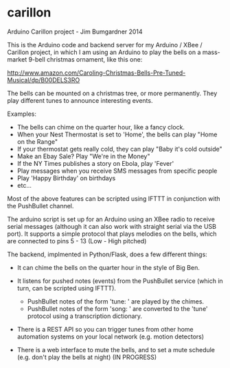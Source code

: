 carillon
========

Arduino Carillon project - Jim Bumgardner 2014

This is the Arduino code and backend server for my Arduino / XBee / Carillon project, in which I am using an Arduino to play the bells on a mass-market 9-bell christmas ornament, like this one: 

http://www.amazon.com/Caroling-Christmas-Bells-Pre-Tuned-Musical/dp/B00DELS3RO

The bells can be mounted on a christmas tree, or more permanently.  They play different tunes to announce interesting events.

Examples: 

   * The bells can chime on the quarter hour, like a fancy clock.
   * When your Nest Thermostat is set to 'Home', the bells can play "Home on the Range"
   * If your thermostat gets really cold, they can play "Baby it's cold outside"
   * Make an Ebay Sale? Play "We're in the Money"
   * If the NY Times publishes a story on Ebola, play 'Fever'
   * Play messages when you receive SMS messages from specific people
   * Play 'Happy Birthday' on birthdays
   * etc...

Most of the above features can be scripted using IFTTT in conjunction with the PushBullet channel.

The arduino script is set up for an Arduino using an XBee radio to receive serial messages (although it can also work with straight serial via the USB port).  It supports a simple protocol that plays melodies on the bells, which are connected to pins 5 - 13 (Low - High pitched)

The backend, implmented in Python/Flask, does a few different things:

   * It can chime the bells on the quarter hour in the style of Big Ben.

   * It listens for pushed notes (events) from the PushBullet service (which in turn, can be scripted using IFTTT).
      * PushBullet notes of the form 'tune: <melody>' are played by the chimes.
      * PushBullet notes of the form 'song: <name>' are converted to the 'tune' protocol using a transcription dictionary.

   * There is a REST API so you can trigger tunes from other home automation systems on your local network (e.g. motion detectors)
      
   * There is a web interface to mute the bells, and to set a mute schedule (e.g. don't play the bells at night) (IN PROGRESS)

